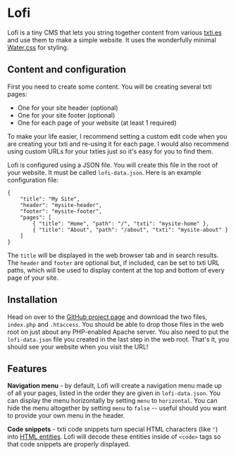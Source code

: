 # Lofi

Lofi is a tiny CMS that lets you string together content from various [txti.es](http://txti.es) and use them to make a simple website. It uses the wonderfully minimal [Water.css](https://watercss.netlify.com/) for styling.

## Content and configuration

First you need to create some content. You will be creating several txti pages:

- One for your site header (optional)
- One for your site footer (optional)
- One for each page of your website (at least 1 required)

To make your life easier, I recommend setting a custom edit code when you are creating your txti and re-using it for each page. I would also recommend using custom URLs for your txties just so it's easy for you to find them.

Lofi is configured using a JSON file. You will create this file in the root of your website. It must be called `lofi-data.json`. Here is an example configuration file:

```
{
    "title": "My Site",
    "header": "mysite-header",
    "footer": "mysite-footer",
    "pages": [
        { "title": "Home", "path": "/", "txti": "mysite-home" },
        { "title": "About", "path": "/about", "txti": "mysite-about" }
    ]
}
```


The `title` will be displayed in the web browser tab and in search results. The `header` and `footer` are optional but, if included, can be set to txti URL paths, which will be used to display content at the top and bottom of every page of your site.

## Installation

Head on over to the [GitHub project page](https://github.com/blakewatson/lofi) and download the two files, `index.php` and `.htaccess`. You should be able to drop those files in the web root on just about any PHP-enabled Apache server. You also need to put the `lofi-data.json` file you created in the last step in the web root. That's it, you should see your website when you visit the URL!

## Features

**Navigation menu** - by default, Lofi will create a navigation menu made up of all your pages, listed in the order they are given in `lofi-data.json`. You can display the menu horizontally by setting `menu` to `horizontal`. You can hide the menu altogether by setting `menu` to `false` -- useful should you want to provide your own menu in the header.

**Code snippets** - txti code snippets turn special HTML characters (like `"`) into [HTML entities](https://developer.mozilla.org/en-US/docs/Glossary/Entity). Lofi will decode these entities inside of `<code>` tags so that code snippets are properly displayed.